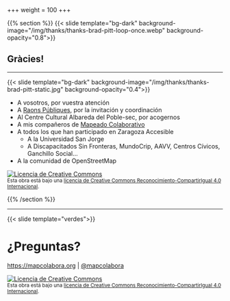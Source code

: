 +++
weight = 100
+++


{{% section %}}
{{< slide template="bg-dark" background-image="/img/thanks/thanks-brad-pitt-loop-once.webp" background-opacity="0.8">}}

## Gràcies!

---

{{< slide template="bg-dark" background-image="/img/thanks/thanks-brad-pitt-static.jpg" background-opacity="0.4">}}

* A vosotros, por vuestra atención
* A [Raons Públiques](http://raonspubliques.org/), por la invitación y coordinación
* Al Centre Cultural Albareda del Poble-sec, por acogernos
* A mis compañeros de [Mapeado Colaborativo](https://mapcolabora.org)
* A todos los que han participado en Zaragoza Accesible
  - A la Universidad San Jorge
  - A Discapacitados Sin Fronteras, MundoCrip, AAVV, Centros Cívicos, Ganchillo Social...
* A la comunidad de OpenStreetMap


<a rel="license" href="http://creativecommons.org/licenses/by-sa/4.0/"><img alt="Licencia de Creative Commons" style="border-width:0" src="https://i.creativecommons.org/l/by-sa/4.0/88x31.png" /></a><br /><small>Esta obra está bajo una <a rel="license" href="http://creativecommons.org/licenses/by-sa/4.0/">licencia de Creative Commons Reconocimiento-CompartirIgual 4.0 Internacional</a>.</small>

{{% /section %}}

---

{{< slide template="verdes">}}

# ¿Preguntas?

https://mapcolabora.org | [@mapcolabora](https://twitter.com/mapcolabora)

<a rel="license" href="http://creativecommons.org/licenses/by-sa/4.0/"><img alt="Licencia de Creative Commons" style="border-width:0" src="https://i.creativecommons.org/l/by-sa/4.0/88x31.png" /></a><br /><small>Esta obra está bajo una <a rel="license" href="http://creativecommons.org/licenses/by-sa/4.0/">licencia de Creative Commons Reconocimiento-CompartirIgual 4.0 Internacional</a>.</small>
